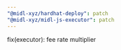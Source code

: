 ```yaml
---
"@midl-xyz/hardhat-deploy": patch
"@midl-xyz/midl-js-executor": patch
---
```


fix(executor): fee rate multiplier
